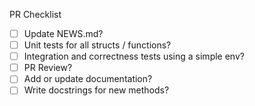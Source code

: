 PR Checklist

- [ ] Update NEWS.md?
- [ ] Unit tests for all structs / functions?
- [ ] Integration and correctness tests using a simple env?
- [ ] PR Review?
- [ ] Add or update documentation?
- [ ] Write docstrings for new methods?
